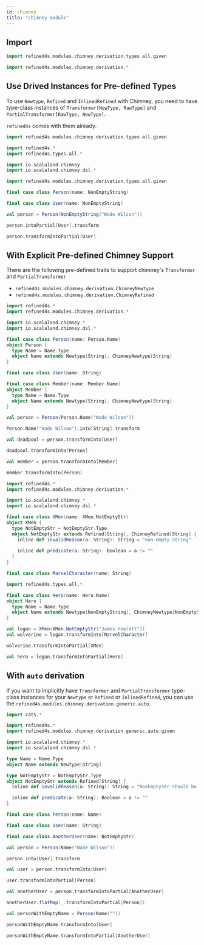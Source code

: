```yaml
---
id: chimney
title: "chimney module"
---
```


## Import
```scala mdoc
import refined4s.modules.chimney.derivation.types.all.given
```
```scala mdoc
import refined4s.modules.chimney.derivation.*
```


## Use Drived Instances for Pre-defined Types
To use `Newtype`, `Refined` and `InlinedRefined` with Chimney, you need to have type-class instances of `Transformer[NewType, RawType]` and `PartialTransformer[RawType, NewType]`.

`refined4s` comes with them already.

```scala
import refined4s.modules.chimney.derivation.types.all.given
```

```scala mdoc:reset-object {7,16,19}
import refined4s.*
import refined4s.types.all.*

import io.scalaland.chimney
import io.scalaland.chimney.dsl.*

import refined4s.modules.chimney.derivation.types.all.given

final case class Person(name: NonEmptyString)

final case class User(name: NonEmptyString)

val person = Person(NonEmptyString("Wade Wilson"))

person.intoPartial[User].transform

person.transformIntoPartial[User]
```


## With Explicit Pre-defined Chimney Support
There are the following pre-defined traits to support chimney's `Transformer` and `PartialTransformer`
* `refined4s.modules.chimney.derivation.ChimneyNewtype`
* `refined4s.modules.chimney.derivation.ChimneyRefined`


```scala mdoc:reset-object {2,10,18,24,27,30,33,36}
import refined4s.*
import refined4s.modules.chimney.derivation.*

import io.scalaland.chimney.*
import io.scalaland.chimney.dsl.*

final case class Person(name: Person.Name)
object Person {
  type Name = Name.Type
  object Name extends Newtype[String], ChimneyNewtype[String]
}

final case class User(name: String)

final case class Member(name: Member.Name)
object Member {
  type Name = Name.Type
  object Name extends Newtype[String], ChimneyNewtype[String]
}

val person = Person(Person.Name("Wade Wilson"))

Person.Name("Wade Wilson").into[String].transform

val deadpool = person.transformInto[User]

deadpool.transformInto[Person]

val member = person.transformInto[Member]

member.transformInto[Person]
```
```scala mdoc {2,10,24,29,32,35}
import refined4s.*
import refined4s.modules.chimney.derivation.*

import io.scalaland.chimney.*
import io.scalaland.chimney.dsl.*

final case class XMen(name: XMen.NotEmptyStr)
object XMen {
  type NotEmptyStr = NotEmptyStr.Type
  object NotEmptyStr extends Refined[String], ChimneyRefined[String] {
    inline def invalidReason(a: String): String = "non-empty String"
  
    inline def predicate(a: String): Boolean = a != ""
  }
}

final case class MarvelCharacter(name: String)

import refined4s.types.all.*

final case class Hero(name: Hero.Name)
object Hero {
  type Name = Name.Type
  object Name extends Newtype[NonEmptyString], ChimneyNewtype[NonEmptyString]
}

val logan = XMen(XMen.NotEmptyStr("James Howlett"))
val wolverine = logan.transformInto[MarvelCharacter]

wolverine.transformIntoPartial[XMen]

val hero = logan.transformIntoPartial[Hero]
```


## With `auto` derivation
If you want to implicitly have `Transformer` and `PartialTransformer` type-class instances for your `Newtype` or `Refined` or `InlinedRefined`, you can use the `refined4s.modules.chimney.derivation.generic.auto`.

```scala mdoc:reset-object {4,28,31,34,37,42,45,48,51}
import cats.*

import refined4s.*
import refined4s.modules.chimney.derivation.generic.auto.given

import io.scalaland.chimney.*
import io.scalaland.chimney.dsl.*

type Name = Name.Type
object Name extends Newtype[String]

type NotEmptyStr = NotEmptyStr.Type
object NotEmptyStr extends Refined[String] {
  inline def invalidReason(a: String): String = "NonEmptyStr should be a non-empty String"

  inline def predicate(a: String): Boolean = a != ""
}

final case class Person(name: Name)

final case class User(name: String)

final case class AnotherUser(name: NotEmptyStr)

val person = Person(Name("Wade Wilson"))

person.into[User].transform

val user = person.transformInto[User]

user.transformIntoPartial[Person]

val anotherUser = person.transformIntoPartial[AnotherUser]

anotherUser.flatMap(_.transformIntoPartial[Person])

val personWithEmptyName = Person(Name(""))

personWithEmptyName.transformInto[User]

personWithEmptyName.transformIntoPartial[AnotherUser]
```
